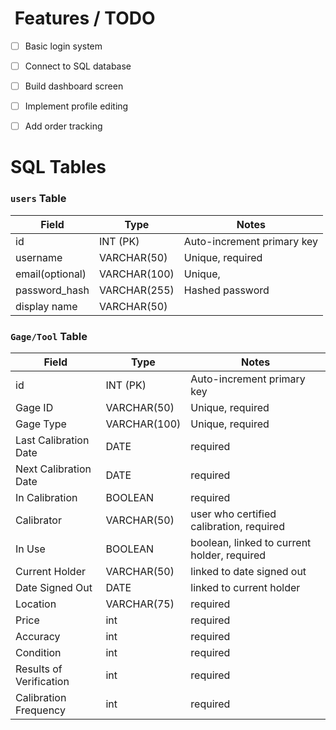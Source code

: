 # ️ Features / TODO
- [ ] Basic login system
- [ ] Connect to SQL database
- [ ] Build dashboard screen
- [ ] Implement profile editing
- [ ] Add order tracking






# SQL Tables

### `users` Table
| Field           | Type         | Notes          |
|-----------------|--------------|----------------|
| id              | INT (PK)     | Auto-increment primary key |
| username        | VARCHAR(50)  | Unique, required |
| email(optional) | VARCHAR(100) | Unique,        |
| password_hash   | VARCHAR(255) | Hashed password |
| display name    | VARCHAR(50)  |  |


### `Gage/Tool` Table
| Field                   | Type         | Notes                                       |
|-------------------------|--------------|---------------------------------------------|
| id                      | INT (PK)     | Auto-increment primary key                  |
| Gage ID                 | VARCHAR(50)  | Unique, required                            |
| Gage Type               | VARCHAR(100) | Unique, required                            |
| Last Calibration Date   | DATE         | required                                    |
| Next Calibration Date   | DATE         | required                                    |
| In Calibration          | BOOLEAN      | required                                    |
| Calibrator              | VARCHAR(50)  | user who certified calibration, required    |
| In Use                  | BOOLEAN      | boolean, linked to current holder, required |
| Current Holder          | VARCHAR(50)  | linked to date signed out                   |
| Date Signed Out         | DATE         | linked to current holder                    |
| Location                | VARCHAR(75)  | required                                    |
| Price                   | int          | required                                    |
| Accuracy                | int          | required                                    |
| Condition               | int          | required                                    |
| Results of Verification | int          | required                                    |
| Calibration Frequency   | int          | required                                    |

